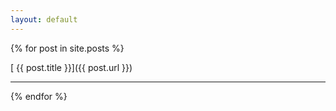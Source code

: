 ```yaml
---
layout: default
---
```


{% for post in site.posts %}

[ {{ post.title }}]({{ post.url }})
* * *

{% endfor %}